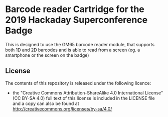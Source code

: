 # Barcode reader Cartridge for the 2019 Hackaday Superconference Badge

This is designed to use the GM65 barcode reader module, that supports both 1D and 2D barcodes and is able to read from a screen (eg. a smartphone or the screen on the badge)

## License

The contents of this repository is released under the following licence:

 * the "Creative Commons Attribution-ShareAlike 4.0 International License"
   (CC BY-SA 4.0) full text of this license is included in the LICENSE file
   and a copy can also be found at
   http://creativecommons.org/licenses/by-sa/4.0/

